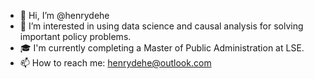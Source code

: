 - 👋 Hi, I’m @henrydehe
- 👀 I’m interested in using data science and causal analysis for solving important policy problems.
- 🎓 I'm currently completing a Master of Public Administration at LSE.
- 📫 How to reach me: henrydehe@outlook.com
